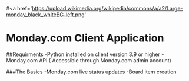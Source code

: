 #<a href='https://upload.wikimedia.org/wikipedia/commons/a/a2/Large-monday_black_whiteBG-left.png'

# Monday.com Client Application

##Requirments
-Python installed on client version 3.9 or higher
-Monday.com API ( Accessible through Monday.com admin account)

###The Basics
-Monday.com live status updates
-Board item creation 


